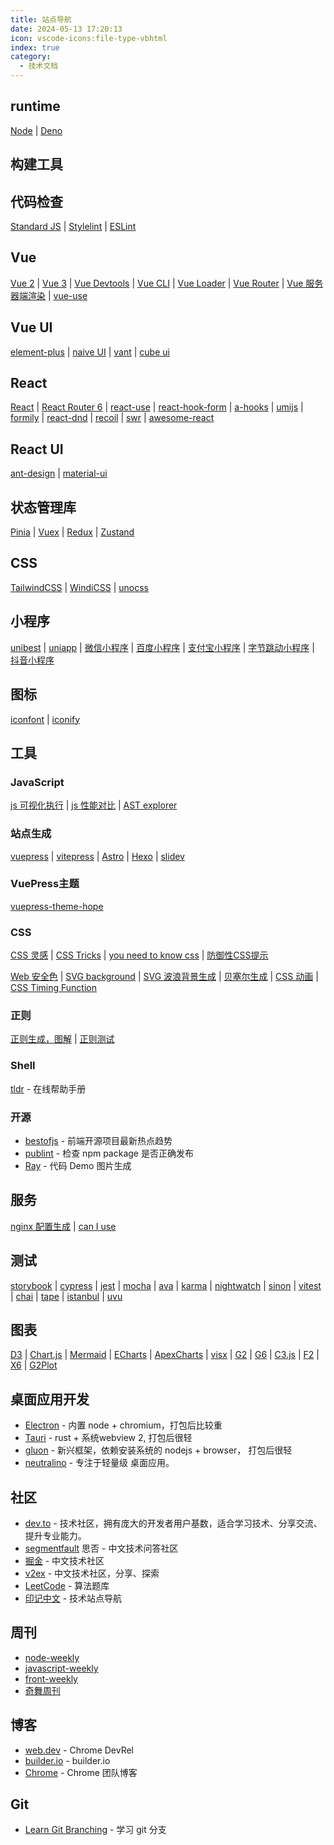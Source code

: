 ```yaml
---
title: 站点导航
date: 2024-05-13 17:20:13
icon: vscode-icons:file-type-vbhtml
index: true
category:
  - 技术文档
---
```


## runtime
[Node](https://nodejs.org/en) | [Deno](https://deno.com/)
<VPCard
  title="Node"
  desc="基于 V8 引擎的 JavaScript 运行环境"
  logo="vscode-icons:file-type-node"
  link="https://nodejs.org/en"
  background="#084879"
  color="var(--vp-card-color)"
/>

<VPCard
  title="Deno"
  desc="基于 V8 引擎的 JavaScript 运行环境"
  logo="https://mister-hope.com/logo.svg"
  link="https://nodejs.org/en"
  background="#084879"
  color="var(--vp-card-color)"
/>

## 构建工具

<VPCard
  title="vite"
  desc="基于 V8 引擎的 JavaScript 运行环境"
  logo="https://mister-hope.com/logo.svg"
  link="https://cn.vitejs.dev/"
  background="#084879"
  color="var(--vp-card-color)"
/>

<VPCard
  title="webpack"
  desc="基于 V8 引擎的 JavaScript 运行环境"
  logo="https://mister-hope.com/logo.svg"
  link="https://webpack.js.org/"
  background="#084879"
  color="var(--vp-card-color)"
/>

<VPCard
  title="parcel"
  desc="基于 V8 引擎的 JavaScript 运行环境"
  logo="https://mister-hope.com/logo.svg"
  link="https://parceljs.org/"
  background="#084879"
  color="var(--vp-card-color)"
/>

<VPCard
  title="rollup"
  desc="基于 V8 引擎的 JavaScript 运行环境"
  logo="https://mister-hope.com/logo.svg"
  link="https://rollupjs.org/"
  background="#084879"
  color="var(--vp-card-color)"
/>

<VPCard
  title="esbuild"
  desc="基于 V8 引擎的 JavaScript 运行环境"
  logo="https://mister-hope.com/logo.svg"
  link="https://esbuild.github.io/"
  background="#084879"
  color="var(--vp-card-color)"
/>

<VPCard
  title="tsup"
  desc="基于 V8 引擎的 JavaScript 运行环境"
  logo="https://mister-hope.com/logo.svg"
  link="https://tsup.egoist.dev/"
  background="#084879"
  color="var(--vp-card-color)"
/>

<VPCard
  title="unbuild"
  desc="基于 V8 引擎的 JavaScript 运行环境"
  logo="https://mister-hope.com/logo.svg"
  link="https://github.com/unjs/unbuild"
  background="#084879"
  color="var(--vp-card-color)"
/>

<VPCard
  title="turbo"
  desc="基于 V8 引擎的"
  logo="https://mister-hope.com/logo.svg"
  link="https://turbo.build/"
  background="#084879"
  color="var(--vp-card-color)"
/>

## 代码检查

[Standard JS](https://standardjs.com/) | [Stylelint](https://stylelint.docschina.org/) | [ESLint](https://zh-hans.eslint.org/)

## Vue

[Vue 2](https://v2.cn.vuejs.org/) | [Vue 3](https://cn.vuejs.org/) | [Vue Devtools](https://devtools.vuejs.org/zh/) | [Vue CLI](https://cli.vuejs.org/zh/) | [Vue Loader](https://vue-loader.vuejs.org/zh/) | [Vue Router](https://router.vuejs.org/zh/) | [Vue 服务器端渲染](https://v2.ssr.vuejs.org/zh/) | [vue-use](https://vueuse.org/)

## Vue UI

[element-plus](https://element-plus.org/) | [naive UI](https://www.naiveui.com/) | [vant](https://vant-ui.github.io/vant/) | [cube ui](https://didi.github.io/cube-ui/)

## React

[React](https://zh-hans.react.dev/) | [React Router 6](https://reactrouter.com/en/main) | [react-use](http://streamich.github.io/react-use) | [react-hook-form](https://react-hook-form.com/) | [a-hooks](https://ahooks.js.org/) | [umijs](https://umijs.org/) | [formily](https://v2.formilyjs.org/) | [react-dnd](https://react-dnd.github.io/react-dnd/) | [recoil](https://recoiljs.org/) | [swr](https://swr.vercel.app/) | [awesome-react](https://github.com/enaqx/awesome-react)

## React UI

[ant-design](https://ant.design/) | [material-ui](https://mui.com/core/) 

## 状态管理库

[Pinia](https://pinia.vuejs.org/zh/) | [Vuex](https://vuex.vuejs.org/zh/) | [Redux](https://redux.js.org/introduction/getting-started) | [Zustand](https://docs.pmnd.rs/zustand/getting-started/introduction)

## CSS

[TailwindCSS](https://tailwindcss.com/) | [WindiCSS](https://windicss.org/) | [unocss](https://uno.antfu.me/)


## 小程序
[unibest](https://codercup.github.io/unibest-docs/) | [uniapp](https://uniapp.dcloud.net.cn/) | [微信小程序](https://developers.weixin.qq.com/miniprogram/dev/framework/quickstart/) | [百度小程序](https://smartprogram.baidu.com/docs/introduction/enter_application/) | [支付宝小程序](https://opendocs.alipay.com/mini/introduce/get-started) | [字节跳动小程序](https://developer.toutiao.com/dev/doc/1) | [抖音小程序](https://developer.open-douyin.com/docs/resource/zh-CN/mini-app/introduction/usage-guide)

## 图标

[iconfont](https://www.iconfont.cn/) | [iconify](https://icon-sets.iconify.design/)

## 工具

### JavaScript

[js 可视化执行](https://www.jsv9000.app/) | [js 性能对比](https://jsbench.me/) | [AST explorer](https://www.astexplorer.net/)

### 站点生成

[vuepress](https://v2.vuepress.vuejs.org/) | [vitepress](https://vitepress.vuejs.org/) | [Astro](https://astro.build/) | [Hexo](https://hexo.io/) | [slidev](https://cn.sli.dev/guide/)

### VuePress主题

[vuepress-theme-hope](https://theme-hope.vuejs.press/zh/)

### CSS

[CSS 灵感](https://csscoco.com/inspiration/#/) | [CSS Tricks](https://qishaoxuan.github.io/css_tricks/) | [you need to know css](https://lhammer.cn/You-need-to-know-css/#/) | [防御性CSS提示](https://defensivecss.dev/tips)

[Web 安全色](https://www.bootcss.com/p/websafecolors/) | [SVG background](https://www.svgbackgrounds.com/) | [SVG 波浪背景生成](https://svgwave.in/) | [贝塞尔生成](https://svgwave.in/) | [CSS 动画](https://animista.net/) | [CSS Timing Function](https://easings.net/zh-cn)

### 正则

[正则生成，图解](https://regex-vis.com/) | [正则测试](https://regex101.com/)

### Shell

[tldr](https://tldr.sh/) - 在线帮助手册

### 开源

- [bestofjs](https://bestofjs.org/) - 前端开源项目最新热点趋势
- [publint](https://publint.dev/) - 检查 npm package 是否正确发布
- [Ray](https://www.ray.so/) - 代码 Demo 图片生成

## 服务

[nginx 配置生成](https://www.digitalocean.com/community/tools/nginx?global.app.lang=zhCN) | [can I use](https://caniuse.com/)

## 测试

[storybook](https://storybook.js.org/) | [cypress](https://cypress.io/) | [jest](https://jestjs.io/) | [mocha](https://mochajs.org/) | [ava](https://github.com/avajs/ava) | [karma](http://karma-runner.github.io/) | [nightwatch](https://sinonjs.org/) | [sinon](https://sinonjs.org/) | [vitest](https://vitest.dev/) | [chai](https://chaijs.github.io/) | [tape](https://github.com/ljharb/tape) | [istanbul](https://istanbul.js.org/) | [uvu](https://github.com/lukeed/uvu)

## 图表

[D3](https://d3js.org/) | [Chart.js](https://www.chartjs.org/docs/latest/) | [Mermaid](http://mermaid.js.org/) | [ECharts](https://echarts.apache.org/) | [ApexCharts](https://apexcharts.com/) | [visx](https://airbnb.io/visx) | [G2](https://github.com/antvis/G2) | [G6](https://g6.antv.antgroup.com/) | [C3.js](http://c3js.org/) | [F2](https://f2.antv.vision/zh) | [X6](https://x6.antv.antgroup.com/en) | [G2Plot](https://g2plot.antv.antgroup.com/)

## 桌面应用开发

- [Electron](https://electronjs.org/) - 内置 node + chromium，打包后比较重
- [Tauri](https://tauri.app/) - rust + 系统webview 2, 打包后很轻
- [gluon](https://gluonjs.org/) - 新兴框架，依赖安装系统的 nodejs + browser， 打包后很轻
- [neutralino](https://neutralino.js.org/) - 专注于轻量级 桌面应用。

## 社区
- [dev.to](https://dev.to/) - 技术社区，拥有庞大的开发者用户基数，适合学习技术、分享交流、提升专业能力。
- [segmentfault](https://segmentfault.com/) 思否 - 中文技术问答社区
- [掘金](https://juejin.cn/) - 中文技术社区
- [v2ex](https://www.v2ex.com/) - 中文技术社区，分享、探索
- [LeetCode](https://leetcode.cn/problemset/all/) - 算法题库
- [印记中文](https://docschina.org/) - 技术站点导航

## 周刊
- [node-weekly](https://nodeweekly.com/issues)
- [javascript-weekly](https://javascriptweekly.com/issues)
- [front-weekly](https://frontender-ua.medium.com/)
- [奇舞周刊](https://weekly.75.team/)

## 博客
- [web.dev](https://web.dev/blog/) - Chrome DevRel
- [builder.io](https://www.builder.io/blog) - builder.io
- [Chrome](https://developer.chrome.com/blog/) - Chrome 团队博客

## Git
- [Learn Git Branching](https://learngitbranching.js.org/?locale=zh_CN) - 学习 git 分支